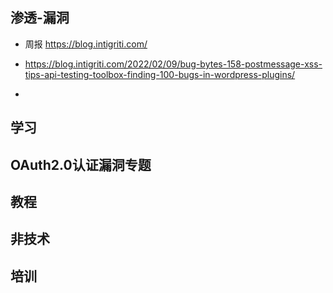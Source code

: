 ## 渗透-漏洞

- 周报 https://blog.intigriti.com/

 - https://blog.intigriti.com/2022/02/09/bug-bytes-158-postmessage-xss-tips-api-testing-toolbox-finding-100-bugs-in-wordpress-plugins/
 - 



## 学习






## OAuth2.0认证漏洞专题


## 教程


## 非技术


## 培训










